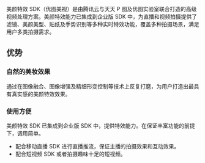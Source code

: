美颜特效 SDK（优图美视）是由腾讯云与天天 P 图及优图实验室联合打造的高级视频处理方案。美颜特效能力已集成到企业版 SDK 中，为直播和视频拍摄提供了滤镜、美颜美型、贴纸及手势识别等多种实时特效功能，覆盖多种拍摄场景，满足用户多类拍摄需求。

## 优势
### 自然的美妆效果
通过在图像融合、图像增强及精细形变控制等技术上反复打磨，为用户打造出最具有真实感的美颜特效效果。


### 使用方便
美颜特效 SDK 已集成到企业版 SDK 中，提供特效能力。在保证丰富功能的前提下，调用简单。
- 配合移动直播 SDK 进行直播推流，保证主播的拍摄效果和互动效果。
- 配合短视频 SDK 或者拍摄趣味十足的短视频。
    
